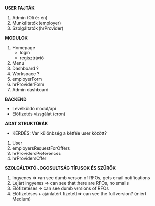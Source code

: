 
**USER FAJTÁK**

1. Admin (Oli és én)
2. Munkáltatók (employer)
3. Szolgáltatók (hrProvider)

**MODULOK**

1. Homepage 
    - login
    - regisztráció
2. Menu
3. Dashboard ?
4. Workspace ?
5. employerForm
6. hrProviderForm
7. Admin dashboard

**BACKEND**

- Levélküldő modul/api
- Előfizetés vizsgálat (cron)

**ADAT STRUKTÚRÁK**

- KÉRDÉS: Van különbség a kétféle user között?

1. User
2. employersRequestForOffers
3. hrProvidersPreferences
4. hrProvidersOffer

**SZOLGÁLTATÓ JOGOSULTSÁG TÍPUSOK ÉS SZŰRŐK**

1. Ingyenes                           => can see dumb version of RFOs, gets email notifications
2. Lejárt ingyenes                    => can see that there are RFOs, no emails
3. Előfizetéses                       => can see dumb versions of RFOs
4. Előfizetéses + ajánlatért fizetett => can see the full version? (miért Medium)
